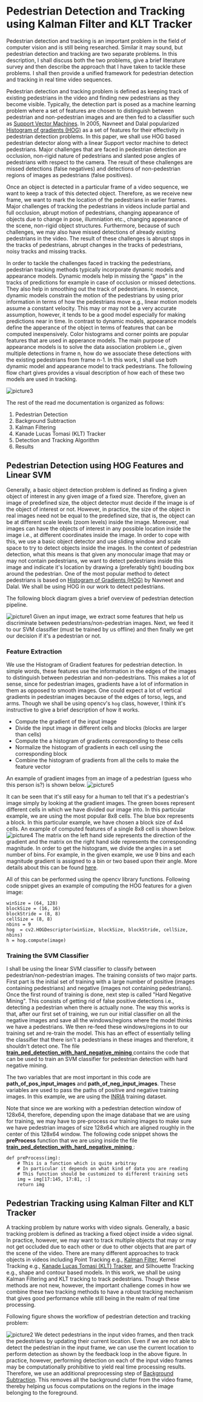 # Pedestrian Detection and Tracking using Kalman Filter and KLT Tracker

Pedestrian detection and tracking is an important problem in the field of computer vision and is still being researched. Similar it may sound, but pedestrian detection and tracking are two separate problems. In this description, I shall discuss both the two problems, give a brief literature survey and then describe the approach that I have taken to tackle these problems. I shall then provide a unified framework for pedestrian detection and tracking in real time video sequences.

Pedestrian detection and tracking problem is defined as keeping track of existing pedestrians in the video and finding new pedestrians as they become visible. Typically, the detection part is posed as a machine learning problem where a set of features are chosen to distinguish between pedestrian and non-pedestrian images and are then fed to a classifier such as [Support Vector Machines](http://docs.opencv.org/2.4/modules/ml/doc/support_vector_machines.html). In 2005, Navneet and Dalal popularized [Histogram of gradients (HOG)](https://lear.inrialpes.fr/people/triggs/pubs/Dalal-cvpr05.pdf) as a set of features for their effectivity in pedestrian detection problems. In this paper, we shall use HOG based pedestrian detector along with a linear Support vector machine to detect pedestrians. Major challenges that are faced in pedestrian detection are occlusion, non-rigid nature of pedestrians and slanted pose angles of pedestrians with respect to the camera. The result of these challenges are missed detections (false negatives) and detections of non-pedestrian regions of images as pedestrians (false positives).

Once an object is detected in a particular frame of a video sequence, we want to keep a track of this detected object. Therefore, as we receive new frame, we want to mark the location of the pedestrians in earlier frames. Major challenges of tracking the pedestrians in videos include partial and full occlusion, abrupt motion of pedestrians, changing appearance of objects due to change in pose, illumniation etc., changing appearance of the scene, non-rigid object structures. Furthermore, because of such challenges, we may also have missed detections of already existing pedestrians in the video. The result of these challenges is abrupt stops in the tracks of pedestrians, abrupt changes in the tracks of pedestrians, noisy tracks and missing tracks. 

In order to tackle the challenges faced in tracking the pedestrians, pedestrian tracking methods typically incorporate dynamic models and appearance models. Dynamic models help in missing the "gaps" in the tracks of predictions for example in case of occlusion or missed detections. They also help in smoothing out the track of pedestrians. In essence, dynamic models constrain the motion of the pedestrians by using prior information in terms of how the pedestrians move e.g., linear motion models assume a constant velocity. This may or may not be a very accurate assumption, however, it tends to be a good model especially for making predictions near in time. In contrast to dynamic models, appearance models define the apperance of the object in terms of features that can be computed inexpensively. Color histograms and corner points are popular features that are used in apperance models. The main purpose of appearance models is to solve the data association problem i.e., given multiple detections in frame n, how do we associate these detections with the existing pedestrians from frame n-1. In this work, I shall use both dynamic model and appearance model to track pedestrians. The following flow chart gives provides a visual description of how each of these two models are used in tracking.

![picture3](https://user-images.githubusercontent.com/29146711/29339017-ccfef8c0-81dd-11e7-852c-44a6f59c8680.png)

The rest of the read me documentation is organized as follows:
1. Pedestrian Detection
2. Background Subtraction
3. Kalman Filtering
4. Kanade Lucas Tomasi (KLT) Tracker
5. Detection and Tracking Algorithm
6. Results

## Pedestrian Detection using HOG Features and Linear SVM
Generally, a basic object detection problem is defined as finding a given object of interest in any given image of a fixed size. Therefore, given an image of predefined size, the object detector must decide if the image is of the object of interest or not. However, in practice, the size of the object in real images need not be equal to the predefined size, that is, the object can be at different scale levels (zoom levels) inside the image. Moreover, real images can have the objects of interest in any possible location inside the image i.e., at different coordinates inside the image. In order to cope with this, we use a basic object detector and use sliding window and scale space to try to detect objects inside the images. In the context of pedestrian detection, what this means is that given any monocular image that may or may not contain pedestrians, we want to detect pedestrians inside this image and indicate it's location by drawing a (preferably tight) bouding box around the pedestrian. One of the most popular method to detect pedestrians is based on [Histogram of Gradients (HOG)](https://lear.inrialpes.fr/people/triggs/pubs/Dalal-cvpr05.pdf) by Navneet and Dalal. We shall be using HOG in our work to detect pedestrians. 

The following block diagram gives a brief overview of pedestrian detection pipeline.

![picture1](https://user-images.githubusercontent.com/29146711/29368654-fb9db90e-8265-11e7-8ec5-34d1047917e7.png)
Given an input image, we extract some features that help us discriminate between pedestrians/non-pedestrian images. Next, we feed it to our SVM classifier (must be trained by us offline) and then finally we get our decision if it's a pedestrian or not. 

### Feature Extraction
We use the Histogram of Gradient features for pedestrian detection. In simple words, these features use the information in the edges of the images to distinguish between pedestrian and non-pedestrians. This makes a lot of sense, since for pedestrian images, gradients have a lot of information in them as opposed to smooth images. One could expect a lot of vertical gradients in pedestrian images because of the edges of torso, legs, and arms. Though we shall be using opencv's ``` hog ``` class, however, I think it's instructive to give a brief description of how it works.
- Compute the gradient of the input image
- Divide the input image in different cells and blocks (blocks are larger than cells)
- Compute the a histogram of gradients corresponding to these cells
- Normalize the histogram of gradients in each cell using the corresponding block
- Combine the histogram of gradients from all the cells to make the feature vector
 
An example of gradient images from an image of a pedestrian (guess who this person is?) is shown below.
![picture5](https://user-images.githubusercontent.com/29146711/29377799-87ff619c-8282-11e7-97b6-4742c6859b95.png)

It can be seen that it's still easy for a human to tell that it's a pedestrian's image simply by looking at the gradient images.
The green boxes represent different cells in which we have divided our image into. In this particular example, we are using the most popular 8x8 cells. The blue box represents a block. In this particular example, we have chosen a block size of 4x4 cells.
An example of computed features of a single 8x8 cell is shown below.
![picture4](https://user-images.githubusercontent.com/29146711/29377824-9b7da4d6-8282-11e7-8209-938c5d1bc028.png)
The matrix on the left hand side represents the direction of the gradient and the matrix on the right hand side represents the corresponding magnitude. In order to get the histogram, we divide the angles in a set number of bins. For example, in the given example, we use 9 bins and each magnitude gradient is assigned to a bin or two based upon their angle. More details about this can be found [here](http://www.learnopencv.com/histogram-of-oriented-gradients/). 

All of this can be performed using the opencv library functions. Following code snippet gives an example of computing the HOG features for a given image:
```
winSize = (64, 128)
blockSize = (16, 16)
blockStride = (8, 8)
cellSize = (8, 8)
nbins = 9
hog  = cv2.HOGDescriptor(winSize, blockSize, blockStride, cellSize, nbins)
h = hog.compute(image)
```
### Training the SVM Classifier
I shall be using the linear SVM classifier to classify between pedestrian/non-pedestrian images. The training consists of two major parts. First part is the initial set of training with a large number of positive (images containing pedestrians) and negative (images not containing pedestrians). Once the first round of training is done, next step is called "Hard Negative Mining". This consists of getting rid of false positive detections i.e., detecting a pedestrian when there is actually none. The way this works is that, after our first set of training, we run our initial classifier on all the negative images and save all the windows/regions where the model thinks we have a pedestrians. We then re-feed these windows/regions in to our training set and re-train the model. This has an effect of essentially telling the classifier that there isn't a pedestrians in these images and therefore, it shouldn't detect one. The file [**train_ped_detection_with_hard_negative_mining** ](/Zeeshan_Nadir/train_ped_detection_with_hard_negative_mining.py) contains the code that can be used to train an SVM classifier for pedestrian detection with hard negative mining. 

The two variables that are most important in this code are **path_of_pos_input_images** and **path_of_neg_input_images**. These variables are used to pass the paths of positive and negative training images. In this example, we are using the [INRIA](http://pascal.inrialpes.fr/data/human/) training dataset. 

Note that since we are working with a pedestrian detection window of 128x64, therefore, depending upon the image database that we are using for training, we may have to pre-process our training images to make sure we have pedestrian images of size 128x64 which are aligned roughly in the center of this 128x64 window. The following code snippet shows the **preProcess** function that we are using inside the file [**train_ped_detection_with_hard_negative_mining** ](/Zeeshan_Nadir/train_ped_detection_with_hard_negative_mining.py):
```
def preProcess(img):
    # This is a function which is quite arbitray
    # In particular it depends on what kind of data you are reading
    # This function should be customized to different training sets
    img = img[17:145, 17:81, :] 
    return img
```

## Pedestrian Tracking using Kalman Filter and KLT Tracker
A tracking problem by nature works with video signals. Generally, a basic tracking problem is defined as tracking a fixed object inside a video signal. In practice, however, we may want to track multiple objects that may or may not get occluded due to each other or due to other objects that are part of the scene of the video. There are many different approaches to track objects in videos including Point Tracking e.g., [Kalman Filter](https://en.wikipedia.org/wiki/Kalman_filter), Kernel Tracking e.g., [Kanade Lucas Tomasi (KLT) Tracker](https://en.wikipedia.org/wiki/Kanade%E2%80%93Lucas%E2%80%93Tomasi_feature_tracker), and Silhouette Tracking e.g., shape and contour based models. In this work, we shall be using Kalman Filtering and KLT tracking to track pedestrians. Though these methods are not new, however, the important challenge comes in how we combine these two tracking methods to have a robust tracking mechanism that gives good performance while still being in the realm of real time processing. 

Following figure shows the workflow of pedestrian detection and tracking problem:

![picture2](https://user-images.githubusercontent.com/29146711/29378814-12920fa0-8286-11e7-8d2a-11bde795e58d.png)
We detect pedestrians in the input video frames, and then track the pedestrians by updating their current location. Even if we are not able to detect the pedestrian in the input frame, we can use the current location to perform detection as shown by the feedback loop in the above figure. In practice, however, performing detection on each of the input video frames may be computationally prohibitive to yield real time processing results. Therefore, we use an additional preprocessing step of [Background Subtraction](http://docs.opencv.org/3.1.0/db/d5c/tutorial_py_bg_subtraction.html). This removes all the background clutter from the video frame, thereby helping us focus computations on the regions in the image belonging to the foreground. 
  

